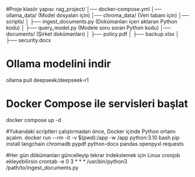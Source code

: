 #Proje klasör yapısı:
rag_project/
│── docker-compose.yml
│── ollama_data/ (Model dosyaları için)
│── chroma_data/ (Veri tabanı için)
│── scripts/
│   ├── ingest_documents.py  (Dokümanları içeri aktaran Python kodu)
│   ├── query_model.py       (Modele soru soran Python kodu)
│── documents/ (Şirket dokümanları)
│   ├── policy.pdf
│   ├── backup.xlsx
│   ├── security.docx

# Ollama modelini indir
ollama pull deepseek/deepseek-r1

# Docker Compose ile servisleri başlat
docker compose up -d

#Yukarıdaki scriptleri çalıştırmadan önce, Docker içinde Python ortamı açalım.
docker run --rm -it -v $(pwd):/app -w /app python:3.10 bash
pip install langchain chromadb pypdf python-docx pandas openpyxl requests

#Her gün dökümanları güncelleyip tekrar indekslemek için Linux cronjob ekleyebilirsin
crontab -e
0 3 * * * /usr/bin/python3 /path/to/ingest_documents.py
